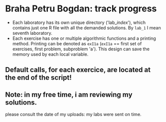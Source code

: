 # Braha Petru Bogdan: track progress

- Each laboratory has its own unique directory ('lab_*index*'), which contains just one R file with all the demanded solutions. By `lab_1` I mean seventh laboratory.
- Each exercise has one or multiple algorithmic functions and a printing method. Printing can be denoted as `exI1a` (`exI1a` == first set of exercises, first problem, subproblem 'a'). This design can save the memory used by each local variable.

## Default calls, for each exercice, are located at the end of the script! 

## Note: in my free time, i am reviewing my solutions.
please consult the date of my uploads: my labs were sent on time.